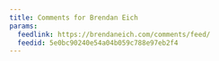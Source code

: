 ```yaml
---
title: Comments for Brendan Eich
params:
  feedlink: https://brendaneich.com/comments/feed/
  feedid: 5e0bc90240e54a04b059c788e97eb2f4
---
```

